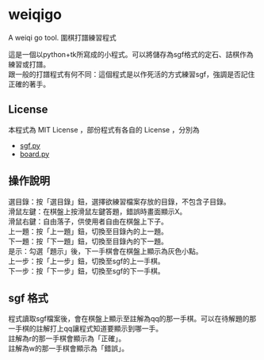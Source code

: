# weiqigo
A weiqi go tool. 圍棋打譜練習程式

這是一個以python+tk所寫成的小程式。可以將儲存為sgf格式的定石、詰棋作為練習或打譜。</BR>
跟一般的打譜程式有何不同：這個程式是以作死活的方式練習sgf，強調是否記住正確的著手。

## License
本程式為 MIT License ，部份程式有各自的 License ，分別為

* [sgf.py](https://github.com/jtauber/sgf)
* [board.py](https://github.com/ymgaq/Pyaq)

## 操作說明
選目錄：按「選目錄」鈕，選擇欲練習檔案存放的目錄，不包含子目錄。</BR>
滑鼠左鍵：在棋盤上按滑鼠左鍵答題，錯誤時畫面顯示X。</BR>
滑鼠右鍵：自由落子，供使用者自由在棋盤上下子。</BR>
上一題：按「上一題」鈕，切換至目錄內的上一題。</BR>
下一題：按「下一題」鈕，切換至目錄內的下一題。</BR>
是示：勾選「題示」後，下一手棋會在棋盤上顯示為灰色小點。</BR>
上一步：按「上一步」鈕，切換至sgf的上一手棋。</BR>
下一步：按「下一步」鈕，切換至sgf的下一手棋。

## sgf 格式
程式讀取sgf檔案後，會在棋盤上顯示至註解為qq的那一手棋。可以在待解題的那一手棋的註解打上qq讓程式知道要顯示到哪一手。</BR>
註解為r的那一手棋會顯示為「正確」。</BR>
註解為w的那一手棋會顯示為「錯誤」。





